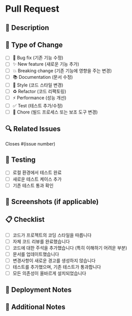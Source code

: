 # Pull Request

## 📝 Description

<!-- 이 PR이 해결하는 문제나 추가하는 기능에 대한 간단한 설명을 작성해주세요 -->

## 🎯 Type of Change

<!-- 해당하는 항목에 x를 표시해주세요 -->

- [ ] 🐛 Bug fix (기존 기능 수정)
- [ ] ✨ New feature (새로운 기능 추가)
- [ ] 💥 Breaking change (기존 기능에 영향을 주는 변경)
- [ ] 📚 Documentation (문서 수정)
- [ ] 🎨 Style (코드 스타일 변경)
- [ ] ♻️ Refactor (코드 리팩토링)
- [ ] ⚡ Performance (성능 개선)
- [ ] ✅ Test (테스트 추가/수정)
- [ ] 🔧 Chore (빌드 프로세스 또는 보조 도구 변경)

## 🔍 Related Issues

<!-- 관련된 이슈가 있다면 링크해주세요 -->

Closes #(issue number)

## 🧪 Testing

<!-- 테스트 방법을 설명해주세요 -->

- [ ] 로컬 환경에서 테스트 완료
- [ ] 새로운 테스트 케이스 추가
- [ ] 기존 테스트 통과 확인

## 📸 Screenshots (if applicable)

<!-- UI 변경사항이 있다면 스크린샷을 첨부해주세요 -->

## 📋 Checklist

<!-- 다음 항목들을 확인해주세요 -->

- [ ] 코드가 프로젝트의 코딩 스타일을 따릅니다
- [ ] 자체 코드 리뷰를 완료했습니다
- [ ] 코드에 대한 주석을 추가했습니다 (특히 이해하기 어려운 부분)
- [ ] 문서를 업데이트했습니다
- [ ] 변경사항이 새로운 경고를 생성하지 않습니다
- [ ] 테스트를 추가했으며, 기존 테스트가 통과합니다
- [ ] 모든 의존성이 올바르게 설치되었습니다

## 🚀 Deployment Notes

<!-- 배포 시 주의사항이 있다면 작성해주세요 -->

## 📝 Additional Notes

<!-- 추가적인 설명이나 참고사항이 있다면 작성해주세요 -->
